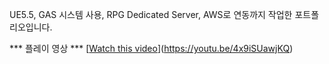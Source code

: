 UE5.5, GAS 시스템 사용, RPG
Dedicated Server, AWS로 연동까지 작업한 포트폴리오입니다.

*** 플레이 영상 ***
[[Watch this video]()](https://youtu.be/4x9iSUawjKQ)

